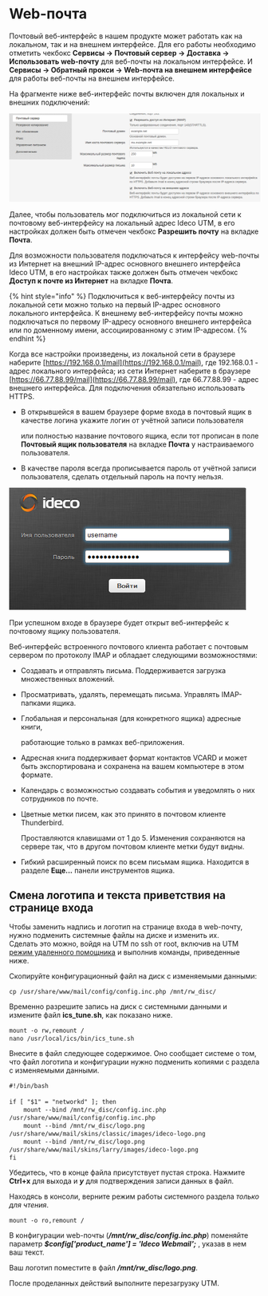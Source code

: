 # Web-почта

Почтовый веб-интерфейс в нашем продукте может работать как на локальном, так и на внешнем интерфейсе. Для его работы необходимо отметить чекбокс **Сервисы -&gt; Почтовый сервер -&gt; Доставка -&gt; Использовать web-почту** для веб-почты на локальном интерфейсе. И **Сервисы -&gt; Обратный прокси -&gt; Web-почта на внешнем интерфейсе** для работы веб-почты на внешнем интерфейсе.

На фрагменте ниже веб-интерфейс почты включен для локальных и внешних подключений:

![](../../.gitbook/assets/4982582.png)

Далее, чтобы пользователь мог подключиться из локальной сети к почтовому веб-интерфейсу на локальный адрес Ideco UTM, в его настройках должен быть отмечен чекбокс **Разрешить почту** на вкладке **Почта**.

Для возможности пользователя подключаться к интерфейсу web-почты из Интернет на внешний IP-адрес основного внешнего интерфейса Ideco UTM, в его настройках также должен быть отмечен чекбокс **Доступ к почте из Интернет** на вкладке **Почта**.

{% hint style="info" %}
Подключиться к веб-интерфейсу почты из локальной сети можно только на первый IP-адрес основного локального интерфейса. К внешнему веб-интерфейсу почты можно подключаться по первому IP-адресу основного внешнего интерфейса или по доменному имени, ассоциированному с этим IP-адресом.
{% endhint %}

Когда все настройки произведены, из локальной сети в браузере наберите [https://192.168.0.1/mail](https://192.168.0.1/mail), где 192.168.0.1 - адрес локального интерфейса; из сети Интернет наберите в браузере [https://66.77.88.99/mail](https://66.77.88.99/mail), где 66.77.88.99 - адрес внешнего интерфейса. Для подключения обязательно использовать HTTPS.

* В открывшейся в вашем браузере форме входа в почтовый ящик в качестве логина укажите логин от учётной записи пользователя

  или полностью название почтового ящика, если тот прописан в поле **Почтовый ящик пользователя** на вкладке **Почта** у настраиваемого пользователя.

* В качестве пароля всегда прописывается пароль от учётной записи пользователя, сделать отдельный пароль на почту нельзя.

![](../../.gitbook/assets/4982585.png)

При успешном входе в браузере будет открыт веб-интерфейс к почтовому ящику пользователя.

Веб-интерфейс встроенного почтового клиента работает с почтовым сервером по протоколу IMAP и обладает следующими возможностями:

* Создавать и отправлять письма. Поддерживается загрузка множественных вложений.
* Просматривать, удалять, перемещать письма. Управлять IMAP-папками ящика.
* Глобальная и персональная \(для конкретного ящика\) адресные книги,

  работающие только в рамках веб-приложения.

* Адресная книга поддерживает формат контактов VCARD и может быть экспортирована и сохранена на вашем компьютере в этом формате.
* Календарь с возможностью создавать события и уведомлять о них сотрудников по почте.
* Цветные метки писем, как это принято в почтовом клиенте Thunderbird.

  Проставляются клавишами от 1 до 5. Изменения сохраняются на сервере так, что в другом почтовом клиенте метки будут видны.

* Гибкий расширенный поиск по всем письмам ящика. Находится в разделе **Еще...** панели инструментов ящика.

## Смена логотипа и текста приветствия на странице входа

Чтобы заменить надпись и логотип на странице входа в web-почту, нужно подменить системные файлы на диске и изменить их.  
Сделать это можно, войдя на UTM по ssh от root, включив на UTM [режим удаленного помощника](../../service-1/remote-assistant.md) и выполнив команды, приведенные ниже.

Скопируйте конфигурационный файл на диск с изменяемыми данными:

```text
cp /usr/share/www/mail/config/config.inc.php /mnt/rw_disc/
```

Временно разрешите запись на диск с системными данными и измените файл **ics\_tune.sh**, как показано ниже.

```text
mount -o rw,remount /
nano /usr/local/ics/bin/ics_tune.sh
```

Внесите в файл следующее содержимое. Оно сообщает системе о том, что файл логотипа и конфигурации нужно подменить копиями с раздела с изменяемыми данными.

```text
#!/bin/bash

if [ "$1" = "networkd" ]; then
    mount --bind /mnt/rw_disc/config.inc.php /usr/share/www/mail/config/config.inc.php
    mount --bind /mnt/rw_disc/logo.png /usr/share/www/mail/skins/classic/images/ideco-logo.png
    mount --bind /mnt/rw_disc/logo.png /usr/share/www/mail/skins/larry/images/ideco-logo.png
fi
```

Убедитесь, что в конце файла присутствует пустая строка. Нажмите **Ctrl+x** для выхода и _**y**_ для подтверждения записи данных в файл.

Находясь в консоли, верните режим работы системного раздела _только для чтения_.

```text
mount -o ro,remount /
```

В конфигурации web-почты \(_**/mnt/rw\_disc/config.inc.php**_\) поменяйте параметр _**$config\['product\_name'\] = 'Ideco Webmail';**_ , указав в нем ваш текст.

Ваш логотип поместите в файл _**/mnt/rw\_disc/logo.png**_.

После проделанных действий выполните перезагрузку UTM.

